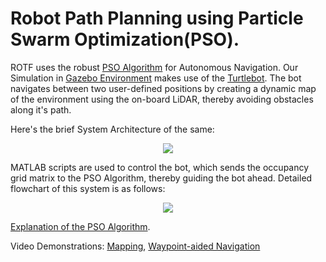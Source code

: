 # Robot Path Planning using Particle Swarm Optimization(PSO).
ROTF uses the robust [PSO Algorithm](https://en.wikipedia.org/wiki/Particle_swarm_optimization) for Autonomous Navigation. 
Our Simulation in [Gazebo Environment](http://gazebosim.org/) makes use of the [Turtlebot](https://www.turtlebot.com/). The bot navigates between two user-defined positions by creating a dynamic map of the environment using the on-board LiDAR, thereby avoiding obstacles along it's path.

Here's the brief System Architecture of the same:
<p align="center">
<img src="https://github.com/theobscuredev/rotf-software/blob/main/navigation/assets/overview.PNG">
</p>

MATLAB scripts are used to control the bot, which sends the occupancy grid matrix to the PSO Algorithm, thereby guiding the bot ahead. Detailed flowchart of this system is as follows:
<p align="center">
<img src="https://github.com/theobscuredev/rotf-software/blob/main/navigation/assets/system_overview.png">
</p>

[Explanation of the PSO Algorithm](https://github.com/theobscuredev/rotf-software/blob/main/navigation/pso/README.md).

Video Demonstrations:
[Mapping](https://drive.google.com/file/d/1SO8MXUNIVMJc8czz6t7-7wbhuiYi155K/view?usp=sharing), 
[Waypoint-aided Navigation](https://drive.google.com/file/d/1yE4o4E4XnkK5toRakd7t5LulSuYEHGLY/view?usp=sharing)
